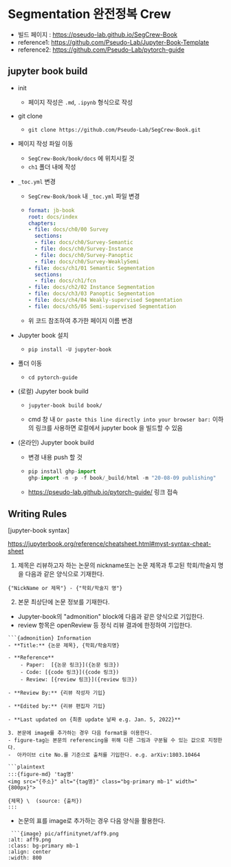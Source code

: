 # Segmentation 완전정복 Crew

- 빌드 페이지 : https://pseudo-lab.github.io/SegCrew-Book
- reference1: https://github.com/Pseudo-Lab/Jupyter-Book-Template
- reference2: https://github.com/Pseudo-Lab/pytorch-guide

## jupyter book build

- init
  - 페이지 작성은 `.md`, `.ipynb` 형식으로 작성

- git clone 

  - ```
    git clone https://github.com/Pseudo-Lab/SegCrew-Book.git
    ```

- 페이지 작성 파일 이동

  - `SegCrew-Book/book/docs` 에 위치시킬 것
  - `ch1` 폴더 내에 작성

- `_toc.yml` 변경

  - `SegCrew-Book/book` 내 `_toc.yml` 파일 변경

  - ```yaml
	format: jb-book
	root: docs/index
	chapters:
	- file: docs/ch0/00 Survey
	  sections:
	  - file: docs/ch0/Survey-Semantic
	  - file: docs/ch0/Survey-Instance
	  - file: docs/ch0/Survey-Panoptic
	  - file: docs/ch0/Survey-WeaklySemi
	- file: docs/ch1/01 Semantic Segmentation
	  sections:
	  - file: docs/ch1/fcn
	- file: docs/ch2/02 Instance Segmentation
	- file: docs/ch3/03 Panoptic Segmentation
	- file: docs/ch4/04 Weakly-supervised Segmentation
	- file: docs/ch5/05 Semi-supervised Segmentation
    ```

  - 위 코드 참조하여 추가한 페이지 이름 변경

- Jupyter book 설치

  - ```
    pip install -U jupyter-book
    ```

- 폴더 이동

  - ```
    cd pytorch-guide
    ```

- (로컬) Jupyter book build

  - ```
    jupyter-book build book/
    ```

  - cmd 창 내 `Or paste this line directly into your browser bar:` 이하의 링크를 사용하면 로컬에서 jupyter book 을 빌드할 수 있음

- (온라인) Jupyter book build

  - 변경 내용 push 할 것

  - ```python
    pip install ghp-import
    ghp-import -n -p -f book/_build/html -m "20-08-09 publishing"
    ```

  - https://pseudo-lab.github.io/pytorch-guide/ 링크 접속

## Writing Rules

[jupyter-book syntax]

https://jupyterbook.org/reference/cheatsheet.html#myst-syntax-cheat-sheet

1. 제목은 리뷰하고자 하는 논문의 nickname또는 논문 제목과 투고된 학회/학술지 명을 다음과 같은 양식으로 기재한다. 

```plaintext
{"NickName or 제목"} - {"학회/학술지 명"}
```

2. 본문 최상단에 논문 정보를 기재한다. 
- Jupyter-book의 "admonition" block에 다음과 같은 양식으로 기입한다. 
- review 항목은 openReview 등 정식 리뷰 결과에 한정하여 기입한다.

```plaintext
```{admonition} Information
- **Title:** {논문 제목}, {학회/학술지명}

- **Reference**
    - Paper:  [{논문 링크}]({논문 링크})
    - Code: [{code 링크}]({code 링크})
    - Review: [{review 링크}]({review 링크})
    
- **Review By:** {리뷰 작성자 기입}

- **Edited by:** {리뷰 편집자 기입}

- **Last updated on {최종 update 날짜 e.g. Jan. 5, 2022}**
```
```
3. 본문에 image를 추가하는 경우 다음 format을 이용한다. 
- figure-tag는 본문의 referencing을 위해 다른 그림과 구분될 수 있는 값으로 지정한다.    
-  아카이브 cite No.를 기준으로 출처를 기입한다. e.g. arXiv:1803.10464

```plaintext
:::{figure-md} 'tag명'
<img src="{주소}" alt="{tag명}" class="bg-primary mb-1" width="{800px}">

{제목} \  (source: {출처})
:::
```

- 논문의 표를 image로 추가하는 경우 다음 양식을 활용한다. 
```plaintext
 ```{image} pic/affinitynet/aff9.png
:alt: aff9.png
:class: bg-primary mb-1
:align: center
:width: 800
```
```

